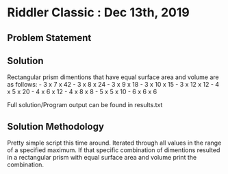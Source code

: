 # Riddler Classic : Dec 13th, 2019


## Problem Statement


## Solution

Rectangular prism dimentions that have equal surface area and volume are as follows:
    - 3 x 7 x 42
    - 3 x 8 x 24
    - 3 x 9 x 18
    - 3 x 10 x 15
    - 3 x 12 x 12
    - 4 x 5 x 20
    - 4 x 6 x 12
    - 4 x 8 x 8
    - 5 x 5 x 10
    - 6 x 6 x 6

Full solution/Program output can be found in results.txt


## Solution Methodology

Pretty simple script this time around.  Iterated through all values in the range of a specified maximum.  If that specific combination of dimentions resulted in a rectangular prism with equal surface area and volume print the combination.
